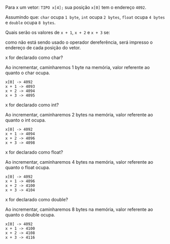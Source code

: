 Para x um vetor: `TIPO x[4];` sua posição `x[0]` tem o endereço `4092`.

Assumindo que: `char` ocupa `1 byte`, `int` ocupa `2 bytes`, `float` ocupa `4 bytes` e `double` ocupa `8 bytes`.

Quais serão os valores de `x + 1`, `x + 2` e `x + 3` se:

como não está sendo usado o operador dereferência, será impresso o endereço de cada posição do vetor.

x for declarado como char?

Ao incrementar, caminharemos 1 byte na memória, valor referente ao quanto o char ocupa.
```
x[0] -> 4092
x + 1 -> 4093 
x + 2 -> 4094
x + 3 -> 4095
```

x for declarado como int?

Ao incrementar, caminharemos 2 bytes na memória, valor referente ao quanto o int ocupa.
```
x[0] -> 4092
x + 1 -> 4094
x + 2 -> 4096
x + 3 -> 4098
```

x for declarado como float?

Ao incrementar, caminharemos 4 bytes na memória, valor referente ao quanto o float ocupa.
```
x[0] -> 4092
x + 1 -> 4096
x + 2 -> 4100
x + 3 -> 4104
```

x for declarado como double?

Ao incrementar, caminharemos 8 bytes na memória, valor referente ao quanto o double ocupa.
```
x[0] -> 4092
x + 1 -> 4100
x + 2 -> 4108
x + 3 -> 4116
```
